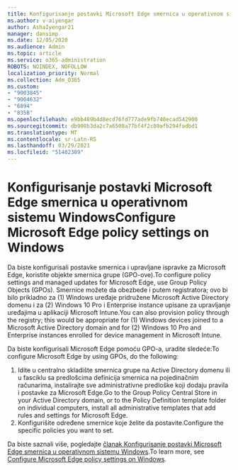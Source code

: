 ```yaml
---
title: Konfigurisanje postavki Microsoft Edge smernica u operativnom sistemu Windows
ms.author: v-aiyengar
author: AshaIyengar21
manager: dansimp
ms.date: 12/05/2020
ms.audience: Admin
ms.topic: article
ms.service: o365-administration
ROBOTS: NOINDEX, NOFOLLOW
localization_priority: Normal
ms.collection: Adm_O365
ms.custom:
- "9003845"
- "9004632"
- "6894"
- "8358"
ms.openlocfilehash: e9bb489b4d8ecd76fd777ade9fb740ecad542900
ms.sourcegitcommit: db908b3da2c7a6508a77bf4f2c80afb294fadbd1
ms.translationtype: MT
ms.contentlocale: sr-Latn-RS
ms.lasthandoff: 03/29/2021
ms.locfileid: "51402389"
---
```

# <a name="configure-microsoft-edge-policy-settings-on-windows"></a><span data-ttu-id="5500e-102">Konfigurisanje postavki Microsoft Edge smernica u operativnom sistemu Windows</span><span class="sxs-lookup"><span data-stu-id="5500e-102">Configure Microsoft Edge policy settings on Windows</span></span>

<span data-ttu-id="5500e-103">Da biste konfigurisali postavke smernica i upravljane ispravke za Microsoft Edge, koristite objekte smernica grupe (GPO-ove).</span><span class="sxs-lookup"><span data-stu-id="5500e-103">To configure policy settings and managed updates for Microsoft Edge, use Group Policy Objects (GPOs).</span></span> <span data-ttu-id="5500e-104">Smernice možete da obezbede i putem registratora; ovo bi bilo prikladno za (1) Windows uređaje pridružene Microsoft Active Directory domenu i za (2) Windows 10 Pro i Enterprise instance upisane za upravljanje uređajima u aplikaciji Microsoft Intune.</span><span class="sxs-lookup"><span data-stu-id="5500e-104">You can also provision policy through the registry; this would be appropriate for (1) Windows devices joined to a Microsoft Active Directory domain and for (2) Windows 10 Pro and Enterprise instances enrolled for device management in Microsoft Intune.</span></span>

<span data-ttu-id="5500e-105">Da biste konfigurisali Microsoft Edge pomoću GPO-a, uradite sledeće:</span><span class="sxs-lookup"><span data-stu-id="5500e-105">To configure Microsoft Edge by using GPOs, do the following:</span></span>

1. <span data-ttu-id="5500e-106">Idite u centralno skladište smernica grupe na Active Directory domenu ili u fasciklu sa predlošcima definicija smernica na pojedinačnim računarima, instalirajte sve administrativne predloške koji dodaju pravila i postavke za Microsoft Edge.</span><span class="sxs-lookup"><span data-stu-id="5500e-106">Go to the Group Policy Central Store in your Active Directory domain, or to the Policy Definition template folder on individual computers, install all administrative templates that add rules and settings for Microsoft Edge.</span></span>
2. <span data-ttu-id="5500e-107">Konfigurišite određene smernice koje želite da postavite.</span><span class="sxs-lookup"><span data-stu-id="5500e-107">Configure the specific policies you want to set.</span></span>

<span data-ttu-id="5500e-108">Da biste saznali više, pogledajte [članak Konfigurisanje postavki Microsoft Edge smernica u operativnom sistemu Windows](https://go.microsoft.com/fwlink/?linkid=2135024).</span><span class="sxs-lookup"><span data-stu-id="5500e-108">To learn more, see [Configure Microsoft Edge policy settings on Windows](https://go.microsoft.com/fwlink/?linkid=2135024).</span></span>
